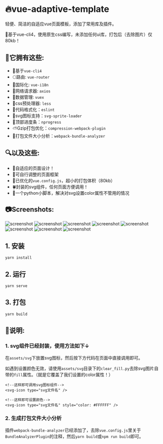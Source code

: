 # 🔥vue-adaptive-template
轻便、简洁的自适应vue页面模板，添加了常用库及插件。

🌽基于vue-cli4，使用原生css编写，未添加任何ui库，打包后（去除图片）仅80kb！


## 📘它拥有这些:
- 🍊基于`vue-cli4`
- 🌕路由: `vue-router`
- 🍁国际化: `vue-i18n`
- 🌝网络请求器: `axios`
- 🚅数据管理: `vuex`
- 💚css预处理器: `less`
- 🍰代码格式化：`eslint`
- 🌠svg图标支持：`svg-sprite-loader`
- 🍩顶部进度条：`nprogress`
- ⛅Gzip打包优化：`compression-webpack-plugin`
- 🙉打包文件大小分析：`webpack-bundle-analyzer`

## 🔍以及这些:
- 🍬自适应的页面设计！
- 🌺可自行调整的页面框架
- 🍮已优化的`vue.config.js`，超小的打包体积（80kb）
- 🍀封装的svg组件，任何页面方便调用！
- 🌴一个python小脚本，解决对svg设置color属性不管用的情况

## 📷Screenshots:
![screenshot](http://otsu.fun/demos2/ss4.png)
![screenshot](http://otsu.fun/demos2/ss7.png)
![screenshot](http://otsu.fun/demos2/ss3.png)
![screenshot](http://otsu.fun/demos2/ss2.png)
![screenshot](http://otsu.fun/demos2/ss5.png)
![screenshot](http://otsu.fun/demos2/ss6.png)
![screenshot](http://otsu.fun/demos2/ss1.png)
![screenshot](http://otsu.fun/demos2/ss8.png)


## 1. 安装
```
yarn install
```

## 2. 运行
```
yarn serve
```

## 3. 打包
```
yarn build
```

## 📘说明:

### 1. svg组件已经封装，使用方法如下↓

在`assets/svg`下放置svg图标，然后按下方代码在页面中直接调用即可。

如遇到设置颜色无效，请使用`assets/svg`目录下的`clear_fill.py`去除svg图片自带的`fill`属性。（就是它覆盖了我们设置的color属性！）

```vue
<!--这样即可调用svg图标组件-->
<svg-icon type="svg文件名" />

<!--这样即可设置颜色-->
<svg-icon type="svg文件名" style="color: #FFFFFF" />
```

### 2. 生成打包文件大小分析

插件`webpack-bundle-analyzer`已经添加了，去除`vue.config.js`里关于`BundleAnalyzerPlugin`的注释，然后`yarn build`或`npm run build`即可。


